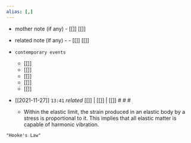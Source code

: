 ```yaml
---
alias: [,]
---
```

- mother note (if any)
		- [[]] [[]]
- related note (if any) -
		- [[]] [[]]
- `contemporary events`
	- [[]]
	- [[]]
	- [[]]
	- [[]]
	- [[]]

- [[2021-11-27]]  `13:41` _related_ [[]] | [[]] | [[]] # # #
	- Within the elastic limit, the strain produced in an elastic body by a stress is proportional to it. This implies that all elastic matter is capable of harmonic vibration.

```query
"Hooke's Law"
```